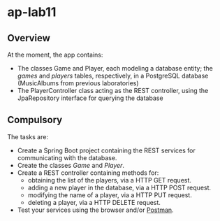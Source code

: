 # ap-lab11

## Overview
At the moment, the app contains:
- The classes Game and Player, each modeling a database entity; the *games* and *players* tables, respectively, in a PostgreSQL database (MusicAlbums from previous laboratories)
- The PlayerController class acting as the REST controller, using the JpaRepository interface for querying the database

## Compulsory
The tasks are:
- Create a Spring Boot project containing the REST services for communicating with the database.
- Create the classes *Game* and *Player*.
- Create a REST controller containing methods for:
  - obtaining the list of the players, via a HTTP GET request.
  - adding a new player in the database, via a HTTP POST request.
  - modifying the name of a player, via a HTTP PUT request.
  - deleting a player, via a HTTP DELETE request. 
- Test your services using the browser and/or [Postman](https://www.postman.com/). 